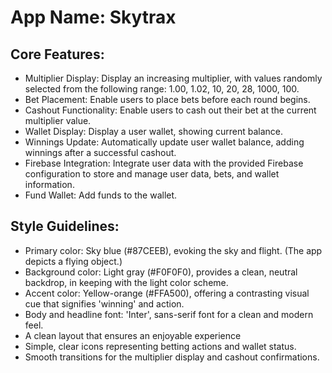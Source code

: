 # **App Name**: Skytrax

## Core Features:

- Multiplier Display: Display an increasing multiplier, with values randomly selected from the following range: 1.00, 1.02, 10, 20, 28, 1000, 100.
- Bet Placement: Enable users to place bets before each round begins.
- Cashout Functionality: Enable users to cash out their bet at the current multiplier value.
- Wallet Display: Display a user wallet, showing current balance.
- Winnings Update: Automatically update user wallet balance, adding winnings after a successful cashout.
- Firebase Integration: Integrate user data with the provided Firebase configuration to store and manage user data, bets, and wallet information.
- Fund Wallet: Add funds to the wallet.

## Style Guidelines:

- Primary color: Sky blue (#87CEEB), evoking the sky and flight. (The app depicts a flying object.)
- Background color: Light gray (#F0F0F0), provides a clean, neutral backdrop, in keeping with the light color scheme.
- Accent color: Yellow-orange (#FFA500), offering a contrasting visual cue that signifies 'winning' and action.
- Body and headline font: 'Inter', sans-serif font for a clean and modern feel.
- A clean layout that ensures an enjoyable experience
- Simple, clear icons representing betting actions and wallet status.
- Smooth transitions for the multiplier display and cashout confirmations.